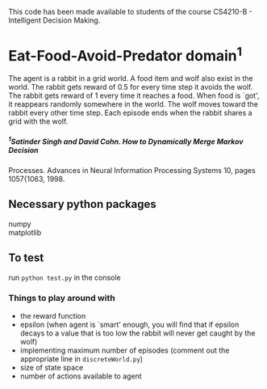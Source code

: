 This code has been made available to students of the course CS4210-B - Intelligent Decision Making.

# Eat-Food-Avoid-Predator domain<sup>1</sup>

The agent is a rabbit in a grid world. A food item and wolf also exist in the world. The rabbit gets reward of 0.5 for every time step it avoids the wolf. The rabbit gets reward of 1 every time it reaches a food. When food is `got', it reappears randomly somewhere in the world. The wolf moves toward the rabbit every other time step. Each episode ends when the rabbit shares a grid with the wolf.

##### <sup>1</sup>Satinder Singh and David Cohn. How to Dynamically Merge Markov Decision
Processes. Advances in Neural Information Processing Systems 10, pages 1057{1063,
1998.

## Necessary python packages
numpy <br />
matplotlib

## To test
run ```python test.py``` in the console

### Things to play around with
- the reward function <br />
- epsilon (when agent is `smart' enough, you will find that if epsilon decays to a value that is too low the rabbit will never get caught by the wolf) <br />
- implementing maximum number of episodes (comment out the appropriate line in ```discreteWorld.py```) <br />
- size of state space <br />
- number of actions available to agent <br />


